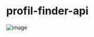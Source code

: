 # profil-finder-api

![image](https://github.com/ealikan/profil-finder-api/assets/113925891/3d2c2ddd-988e-4dea-a5a7-9c4a246bd7d1)
